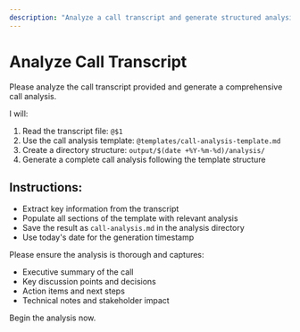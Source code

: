 ```yaml
---
description: "Analyze a call transcript and generate structured analysis using templates"
---
```


# Analyze Call Transcript

Please analyze the call transcript provided and generate a comprehensive call analysis.

I will:
1. Read the transcript file: `@$1`
2. Use the call analysis template: `@templates/call-analysis-template.md`
3. Create a directory structure: `output/$(date +%Y-%m-%d)/analysis/`
4. Generate a complete call analysis following the template structure

## Instructions:
- Extract key information from the transcript
- Populate all sections of the template with relevant analysis
- Save the result as `call-analysis.md` in the analysis directory
- Use today's date for the generation timestamp

Please ensure the analysis is thorough and captures:
- Executive summary of the call
- Key discussion points and decisions
- Action items and next steps
- Technical notes and stakeholder impact

Begin the analysis now.